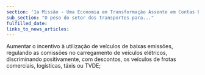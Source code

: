 ```yaml
---
section: '1a Missão - Uma Economia em Transformação Assente em Contas Equilibradas'
sub_section: "O peso do setor dos transportes para..."
fulfilled_date:
links_to_news_articles:
---
```


Aumentar o incentivo à utilização de veículos de baixas emissões, regulando as comissões no carregamento de veículos elétricos, discriminando positivamente, com descontos, os veículos de frotas comerciais, logísticas, táxis ou TVDE;